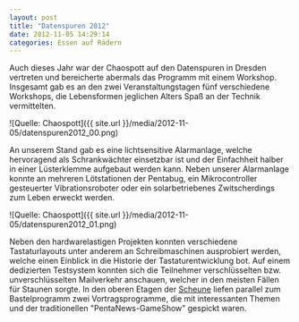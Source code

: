 ```yaml
---
layout: post
title: "Datenspuren 2012"
date: 2012-11-05 14:29:14
categories: Essen auf Rädern
---
```

Auch dieses Jahr war der Chaospott auf den Datenspuren in Dresden vertreten und bereicherte abermals das Programm mit einem Workshop. Insgesamt gab es an den zwei Veranstaltungstagen fünf verschiedene Workshops, die Lebensformen jeglichen Alters Spaß an der Technik vermittelten.

![Quelle: Chaospott]({{ site.url }}/media/2012-11-05/datenspuren2012_00.png)

An unserem Stand gab es eine lichtsensitive Alarmanlage, welche hervoragend als Schrankwächter einsetzbar ist und der Einfachheit halber in einer Lüsterklemme aufgebaut werden kann. Neben unserer Alarmanlage konnte an mehreren Lötstationen der Pentabug, ein Mikrocontroller gesteuerter Vibrationsroboter oder ein solarbetriebenes Zwitscherdings zum Leben erweckt werden.
 
![Quelle: Chaospott]({{ site.url }}/media/2012-11-05/datenspuren2012_01.png)
 
Neben den hardwarelastigen Projekten konnten verschiedene Tastaturlayouts unter anderem an Schreibmaschinen  ausprobiert werden, welche einen Einblick in die Historie der Tastaturentwicklung bot. Auf einem dedizierten Testsystem konnten sich die Teilnehmer verschlüsselten bzw. unverschlüsselten Mailverkehr anschauen, welcher in den meisten Fällen für Staunen sorgte. In den oberen Etagen der [Scheune](http://www.scheune.org/) liefen parallel zum Bastelprogramm zwei Vortragsprogramme, die mit interessanten Themen und der traditionellen "PentaNews-GameShow" gespickt waren.